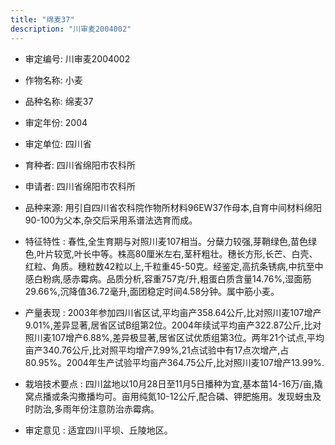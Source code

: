 ```yaml
---
title: "绵麦37"
description: "川审麦2004002"
---
```

* 审定编号:  川审麦2004002

*  作物名称:  小麦

*  品种名称:  绵麦37

*  审定年份:  2004

*  审定单位:  四川省

* 育种者:  四川省绵阳市农科所

*  申请者:  四川省绵阳市农科所

*  品种来源:  用引自四川省农科院作物所材料96EW37作母本,自育中间材料绵阳90-100为父本,杂交后采用系谱法选育而成。

*  特征特性 : 
春性,全生育期与对照川麦107相当。分蘖力较强,芽鞘绿色,苗色绿色,叶片较宽,叶长中等。株高80厘米左右,茎秆粗壮。穗长方形,长芒、白壳、红粒、角质。穗粒数42粒以上,千粒重45-50克。经鉴定,高抗条锈病,中抗至中感白粉病,感赤霉病。品质分析,容重757克/升,粗蛋白质含量14.76%,湿面筋29.66%,沉降值36.72毫升,面团稳定时间4.58分钟。属中筋小麦。
 
*  产量表现 : 
2003年参加四川省区试,平均亩产358.64公斤,比对照川麦107增产9.01%,差异显著,居省区试B组第2位。2004年续试平均亩产322.87公斤,比对照川麦107增产6.88%,差异极显著,居省区试优质组第3位。两年21个试点,平均亩产340.76公斤,比对照平均增产7.99%,21点试验中有17点次增产,占80.95%。2004年生产试验平均亩产364.75公斤,比对照川麦107增产13.99%.

*  栽培技术要点 : 
四川盆地以10月28日至11月5日播种为宜,基本苗14-16万/亩,撬窝点播或条沟撒播均可。亩用纯氮10-12公斤,配合磷、钾肥施用。发现蚜虫及时防治,多雨年份注意防治赤霉病。

*  审定意见 : 
适宜四川平坝、丘陵地区。
